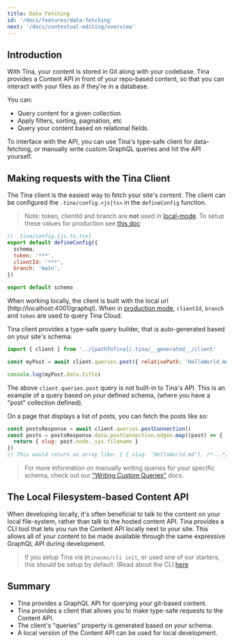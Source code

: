 ```yaml
---
title: Data Fetching
id: '/docs/features/data-fetching'
next: '/docs/contextual-editing/overview'
---
```


## Introduction

With Tina, your content is stored in Git along with your codebase. Tina provides a Content API in front of your repo-based content, so that you can interact with your files as if they're in a database.

You can:

- Query content for a given collection
- Apply filters, sorting, pagination, etc
- Query your content based on relational fields.

To interface with the API, you can use Tina's type-safe client for data-fetching, or manually write custom GraphQL queries and hit the API yourself.

## Making requests with the Tina Client

The Tina client is the easiest way to fetch your site's content. The client can be configured the `.tina/config.<js|ts>` in the `defineConfig` function.

> Note: token, clientId and branch are **not** used in [local-mode](/docs/tina-cloud/#local-mode). To setup these values for production see [this doc](/docs/tina-cloud/connecting-site)

```js
// .tina/config.{js,ts,tsx}
export default defineConfig({
  schema,
  token: '***',
  clientId: '***',
  branch: 'main',
})

export default schema
```

When working locally, the client is built with the local url (http://localhost:4001/graphql). When in [production mode](/docs/tina-cloud/#prod-mode), `clientId`, `branch` and `token` are used to query Tina Cloud.

Tina client provides a type-safe query builder, that is auto-generated based on your site's schema:

```js
import { client } from '../[pathToTina]/.tina/__generated__/client'

const myPost = await client.queries.post({ relativePath: 'HelloWorld.md' })

console.log(myPost.data.title)
```

The above `client.queries.post` query is not built-in to Tina's API. This is an example of a query based on _your_ defined schema, (where you have a "post" collection defined).

On a page that displays a list of posts, you can fetch the posts like so:

```js
const postsResponse = await client.queries.postConnection()
const posts = postsResponse.data.postConnection.edges.map((post) => {
  return { slug: post.node._sys.filename }
})
// This would return an array like: [ { slug: 'HelloWorld.md'}, /*...*/ ]
```

> For more information on manually writing queries for your specific schema, check out our ["Writing Custom Queries"](/docs/data-fetching/custom-queries/#writing-inline-queries) docs.

## The Local Filesystem-based Content API

When developing locally, it's often beneficial to talk to the content on your local file-system, rather than talk to the hosted content API. Tina provides a CLI tool that lets you run the Content API locally next to your site. This allows all of your content to be made available through the same expressive GraphQL API during development.

> If you setup Tina via `@tinacms/cli init`, or used one of our starters, this should be setup by default. (Read about the CLI [here](/docs/graphql/cli/.)

## Summary

- Tina provides a GraphQL API for querying your git-based content.
- Tina provides a client that allows you to make type-safe requests to the Content API.
- The client's "queries" property is generated based on _your_ schema.
- A local version of the Content API can be used for local development.

